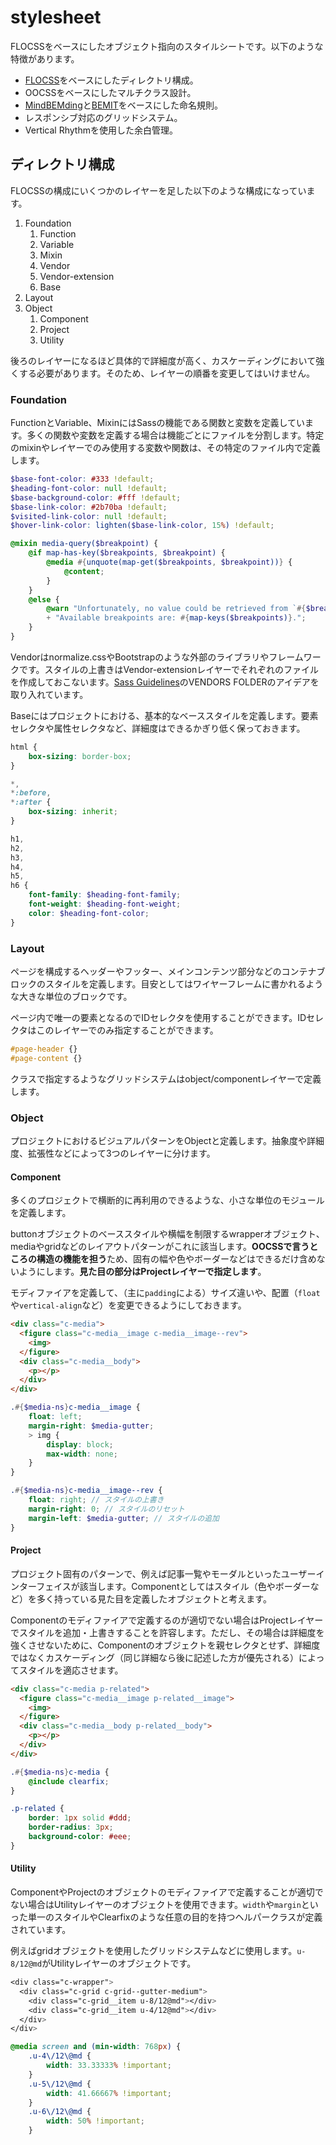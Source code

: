 # stylesheet

FLOCSSをベースにしたオブジェクト指向のスタイルシートです。以下のような特徴があります。

* [FLOCSS](https://github.com/hiloki/flocss)をベースにしたディレクトリ構成。
* OOCSSをベースにしたマルチクラス設計。
* [MindBEMding](http://csswizardry.com/2013/01/mindbemding-getting-your-head-round-bem-syntax/)と[BEMIT](http://csswizardry.com/2015/08/bemit-taking-the-bem-naming-convention-a-step-further/)をベースにした命名規則。
* レスポンシブ対応のグリッドシステム。
* Vertical Rhythmを使用した余白管理。

## ディレクトリ構成
FLOCSSの構成にいくつかのレイヤーを足した以下のような構成になっています。

1. Foundation
    1. Function
    2. Variable
    3. Mixin
    4. Vendor
    5. Vendor-extension
    6. Base
1. Layout
2. Object
    1. Component
    2. Project
    3. Utility

後ろのレイヤーになるほど具体的で詳細度が高く、カスケーディングにおいて強くする必要があります。そのため、レイヤーの順番を変更してはいけません。

### Foundation
FunctionとVariable、MixinにはSassの機能である関数と変数を定義しています。多くの関数や変数を定義する場合は機能ごとにファイルを分割します。特定のmixinやレイヤーでのみ使用する変数や関数は、その特定のファイル内で定義します。

```scss
$base-font-color: #333 !default;
$heading-font-color: null !default;
$base-background-color: #fff !default;
$base-link-color: #2b70ba !default;
$visited-link-color: null !default;
$hover-link-color: lighten($base-link-color, 15%) !default;
```

```scss
@mixin media-query($breakpoint) {
    @if map-has-key($breakpoints, $breakpoint) {
        @media #{unquote(map-get($breakpoints, $breakpoint))} {
            @content;
        }
    }
    @else {
        @warn "Unfortunately, no value could be retrieved from `#{$breakpoint}`. "
        + "Available breakpoints are: #{map-keys($breakpoints)}.";
    }
}
```

Vendorはnormalize.cssやBootstrapのような外部のライブラリやフレームワークです。スタイルの上書きはVendor-extensionレイヤーでそれぞれのファイルを作成しておこないます。[Sass Guidelines](http://sass-guidelin.es/#the-7-1-pattern)のVENDORS FOLDERのアイデアを取り入れています。

Baseにはプロジェクトにおける、基本的なベーススタイルを定義します。要素セレクタや属性セレクタなど、詳細度はできるかぎり低く保っておきます。

```scss
html {
    box-sizing: border-box;
}

*,
*:before,
*:after {
    box-sizing: inherit;
}

h1,
h2,
h3,
h4,
h5,
h6 {
    font-family: $heading-font-family;
    font-weight: $heading-font-weight;
    color: $heading-font-color;
}
```

### Layout
ページを構成するヘッダーやフッター、メインコンテンツ部分などのコンテナブロックのスタイルを定義します。目安としてはワイヤーフレームに書かれるような大きな単位のブロックです。

ページ内で唯一の要素となるのでIDセレクタを使用することができます。IDセレクタはこのレイヤーでのみ指定することができます。

```scss
#page-header {}
#page-content {}
```

クラスで指定するようなグリッドシステムはobject/componentレイヤーで定義します。

### Object
プロジェクトにおけるビジュアルパターンをObjectと定義します。抽象度や詳細度、拡張性などによって3つのレイヤーに分けます。

#### Component
多くのプロジェクトで横断的に再利用のできるような、小さな単位のモジュールを定義します。

buttonオブジェクトのベーススタイルや横幅を制限するwrapperオブジェクト、mediaやgridなどのレイアウトパターンがこれに該当します。**OOCSSで言うところの構造の機能を担う**ため、固有の幅や色やボーダーなどはできるだけ含めないようにします。**見た目の部分はProjectレイヤーで指定します**。

モディファイアを定義して、（主に`padding`による）サイズ違いや、配置（`float`や`vertical-align`など）を変更できるようにしておきます。

```html
<div class="c-media">
  <figure class="c-media__image c-media__image--rev">
    <img>
  </figure>
  <div class="c-media__body">
    <p></p>
  </div>
</div>
```

```scss
.#{$media-ns}c-media__image {
    float: left;
    margin-right: $media-gutter;
    > img {
        display: block;
        max-width: none;
    }
}

.#{$media-ns}c-media__image--rev {
    float: right; // スタイルの上書き
    margin-right: 0; // スタイルのリセット
    margin-left: $media-gutter; // スタイルの追加
}
```

#### Project
プロジェクト固有のパターンで、例えば記事一覧やモーダルといったユーザーインターフェイスが該当します。Componentとしてはスタイル（色やボーダーなど）を多く持っている見た目を定義したオブジェクトと考えます。

Componentのモディファイアで定義するのが適切でない場合はProjectレイヤーでスタイルを追加・上書きすることを許容します。ただし、その場合は詳細度を強くさせないために、Componentのオブジェクトを親セレクタとせず、詳細度ではなくカスケーディング（同じ詳細なら後に記述した方が優先される）によってスタイルを適応させます。

```html
<div class="c-media p-related">
  <figure class="c-media__image p-related__image">
    <img>
  </figure>
  <div class="c-media__body p-related__body">
    <p></p>
  </div>
</div>
```

```scss
.#{$media-ns}c-media {
    @include clearfix;
}

.p-related {
    border: 1px solid #ddd;
    border-radius: 3px;
    background-color: #eee;
}
```

#### Utility
ComponentやProjectのオブジェクトのモディファイアで定義することが適切でない場合はUtilityレイヤーのオブジェクトを使用できます。`width`や`margin`といった単一のスタイルやClearfixのような任意の目的を持つヘルパークラスが定義されています。

例えばgridオブジェクトを使用したグリッドシステムなどに使用します。`u-8/12@md`がUtilityレイヤーのオブジェクトです。

```scss
<div class="c-wrapper">
  <div class="c-grid c-grid--gutter-medium">
    <div class="c-grid__item u-8/12@md"></div>
    <div class="c-grid__item u-4/12@md"></div>
  </div>
</div>
```

```scss
@media screen and (min-width: 768px) {
    .u-4\/12\@md {
        width: 33.33333% !important;
    }
    .u-5\/12\@md {
        width: 41.66667% !important;
    }
    .u-6\/12\@md {
        width: 50% !important;
    }
```